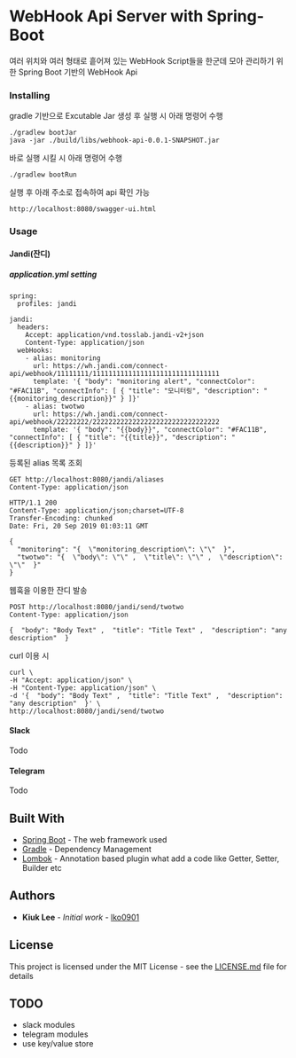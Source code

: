 

# WebHook Api Server with Spring-Boot

여러 위치와 여러 형태로 흩어져 있는 WebHook Script들을 한군데 모아 관리하기 위한 Spring Boot 기반의 WebHook Api

### Installing

gradle 기반으로 Excutable Jar 생성 후 실행 시 아래 명령어 수행

```
./gradlew bootJar
java -jar ./build/libs/webhook-api-0.0.1-SNAPSHOT.jar
```

바로 실행 시킬 시 아래 명령어 수행

```
./gradlew bootRun
```

실행 후 아래 주소로 접속하여 api 확인 가능
```
http://localhost:8080/swagger-ui.html
```

### Usage
#### Jandi(잔디)
##### application.yml setting
```
spring:
  profiles: jandi

jandi:
  headers:
    Accept: application/vnd.tosslab.jandi-v2+json
    Content-Type: application/json
  webHooks:
    - alias: monitoring
      url: https://wh.jandi.com/connect-api/webhook/11111111/11111111111111111111111111111111
      template: '{ "body": "monitoring alert", "connectColor": "#FAC11B", "connectInfo": [ { "title": "모니터링", "description": "{{monitoring_description}}" } ]}'
    - alias: twotwo
      url: https://wh.jandi.com/connect-api/webhook/22222222/22222222222222222222222222222222
      template: '{ "body": "{{body}}", "connectColor": "#FAC11B", "connectInfo": [ { "title": "{{title}}", "description": "{{description}}" } ]}'

```

등록된 alias 목록 조회
```
GET http://localhost:8080/jandi/aliases
Content-Type: application/json

HTTP/1.1 200 
Content-Type: application/json;charset=UTF-8
Transfer-Encoding: chunked
Date: Fri, 20 Sep 2019 01:03:11 GMT

{
  "monitoring": "{  \"monitoring_description\": \"\"  }",
  "twotwo": "{  \"body\": \"\" ,  \"title\": \"\" ,  \"description\": \"\"  }"
}
```
웹훅을 이용한 잔디 발송
```
POST http://localhost:8080/jandi/send/twotwo
Content-Type: application/json

{  "body": "Body Text" ,  "title": "Title Text" ,  "description": "any description"  }
```

curl 이용 시
```
curl \
-H "Accept: application/json" \
-H "Content-Type: application/json" \
-d '{  "body": "Body Text" ,  "title": "Title Text" ,  "description": "any description"  }' \
http://localhost:8080/jandi/send/twotwo
```

#### Slack
Todo

#### Telegram
Todo

## Built With

* [Spring Boot](https://spring.io/projects/spring-boot) - The web framework used
* [Gradle](https://gradle.org) - Dependency Management
* [Lombok](https://projectlombok.org) - Annotation based plugin what add a code like Getter, Setter, Builder etc

## Authors

* **Kiuk Lee** - *Initial work* - [lko0901](https://github.com/lko0901)

## License

This project is licensed under the MIT License - see the [LICENSE.md](LICENSE.md) file for details

## TODO
* slack modules
* telegram modules
* use key/value store